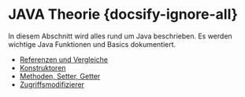 # JAVA Theorie {docsify-ignore-all}

In diesem Abschnitt wird alles rund um Java beschrieben. Es werden wichtige Java Funktionen und Basics dokumentiert.

* [Referenzen und Vergleiche](Theorie/Referenzen_Vergleich.md)
* [Konstruktoren](Theorie/Konstruktoren.md)
* [Methoden, Setter, Getter](Theorie/SetterGetter.md)
* [Zugriffsmodifizierer](Theorie/Zugriffsmodifizierer)
